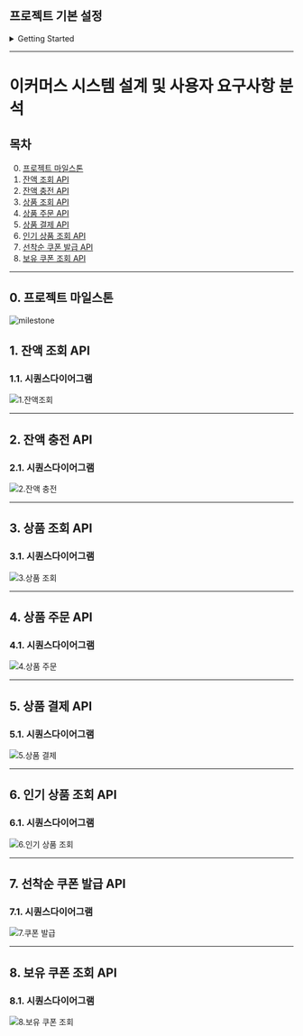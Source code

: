 ## 프로젝트 기본 설정

<details>
<summary>Getting Started</summary>

### Prerequisites
#### Running Docker Containers
`local` profile 로 실행하기 위하여 인프라가 설정되어 있는 Docker 컨테이너를 실행해주셔야 합니다.

```bash
docker-compose up -d
```
</details>

---

# 이커머스 시스템 설계 및 사용자 요구사항 분석
## 목차
0. [프로젝트 마일스톤](#0-프로젝트-마일스톤)
1. [잔액 조회 API](#1-잔액-조회-api)
2. [잔액 충전 API](#2-잔액-충전-api)
3. [상품 조회 API](#3-상품-조회-api)
4. [상품 주문 API](#4-상품-주문-api)
5. [상품 결제 API](#5-상품-결제-api)
6. [인기 상품 조회 API](#6-인기-상품-조회-api)
7. [선착순 쿠폰 발급 API](#7-선착순-쿠폰-발급-api)
8. [보유 쿠폰 조회 API](#8-보유-쿠폰-조회-api)
---
## 0. 프로젝트 마일스톤
![milestone](/docs/milestone/milestone.png)
## 1. 잔액 조회 API
### 1.1. 시퀀스다이어그램
![1.잔액조회](/docs/sequnceDiagram/1.getBalance.png)

---
## 2. 잔액 충전 API
### 2.1. 시퀀스다이어그램
![2.잔액 충전](/docs/sequnceDiagram/2.chargeBalance.png)

---
## 3. 상품 조회 API
### 3.1. 시퀀스다이어그램
![3.상품 조회](/docs/sequnceDiagram/3.getItem.png)

---

## 4. 상품 주문 API
### 4.1. 시퀀스다이어그램
![4.상품 주문](/docs/sequnceDiagram/4.orderItem.png)

---

## 5. 상품 결제 API
### 5.1. 시퀀스다이어그램
![5.상품 결제](/docs/sequnceDiagram/5.payItem.png)

---

## 6. 인기 상품 조회 API
### 6.1. 시퀀스다이어그램
![6.인기 상품 조회](/docs/sequnceDiagram/6.getPopularItem.png)


---

## 7. 선착순 쿠폰 발급 API
### 7.1. 시퀀스다이어그램
![7.쿠폰 발급](/docs/sequnceDiagram/7.issueCoupon.png)



---

## 8. 보유 쿠폰 조회 API
### 8.1. 시퀀스다이어그램
![8.보유 쿠폰 조회](/docs/sequnceDiagram/8.getCoupon.png)

